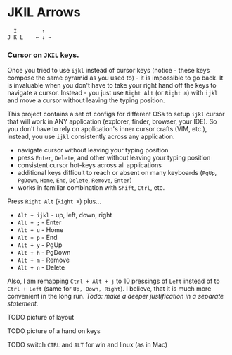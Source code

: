 # JKIL Arrows

```
  I        ↑
J K L    ← ↓ →
```

### Cursor on `JKIL` keys.

Once you tried to use `ijkl` instead of cursor keys (notice - these keys compose the same pyramid as you used to) - it is impossible to go back. It is invaluable when you don't have to take your right hand off the keys to navigate a cursor. Instead - you just use `Right Alt` (or `Right ⌘`) with `ijkl` and move a cursor without leaving the typing position.

This project contains a set of configs for different OSs to setup `ijkl` cursor that will work in ANY application (explorer, finder, browser, your IDE). So you don't have to rely on application's inner cursor crafts (VIM, etc.), instead, you use `ijkl` consistently across any application.

* navigate cursor without leaving your typing position
* press `Enter`, `Delete`, and other without leaving your typing position
* consistent cursor hot-keys across all applications
* additional keys difficult to reach or absent on many keyboards (`PgUp`, `PgDown`, `Home`, `End`, `Delete`, `Remove`, `Enter`)
* works in familiar combination with `Shift`, `Ctrl`, etc.

Press `Right Alt` (`Right ⌘`) plus...
* `Alt + ijkl` - up, left, down, right
* `Alt + ;` - Enter
* `Alt + u` - Home
* `Alt + p` - End
* `Alt + y` - PgUp
* `Alt + h` - PgDown
* `Alt + m` - Remove
* `Alt + n` - Delete

Also, I am remapping `Ctrl + Alt + j` to 10 pressings of `Left` instead of to `Ctrl + Left` (same for `Up, Down, Right`). I believe, that it is much more convenient in the long run. *Todo: make a deeper justification in a separate statement.*

TODO picture of layout

TODO picture of a hand on keys

TODO switch `CTRL` and `ALT` for win and linux (as in Mac)


